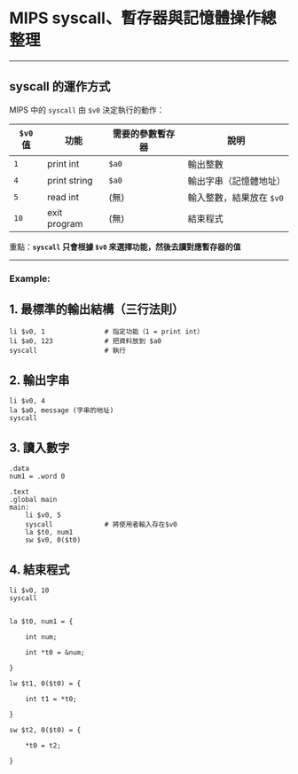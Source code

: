 # MIPS syscall、暫存器與記憶體操作總整理

---

## syscall 的運作方式

MIPS 中的 `syscall` 由 `$v0` 決定執行的動作：

| `$v0` 值 | 功能           | 需要的參數暫存器 | 說明                     |
|----------|----------------|------------------|--------------------------|
| `1`      | print int      | `$a0`            | 輸出整數                 |
| `4`      | print string   | `$a0`            | 輸出字串（記憶體地址）   |
| `5`      | read int       | (無)             | 輸入整數，結果放在 `$v0` |
| `10`     | exit program   | (無)             | 結束程式                 |

重點：**`syscall` 只會根據 `$v0` 來選擇功能，然後去讀對應暫存器的值**

---
### Example:

## 1. 最標準的輸出結構（三行法則）

    li $v0, 1               # 指定功能（1 = print int）
    li $a0, 123             # 把資料放到 $a0
    syscall                 # 執行


## 2. 輸出字串 
    
    li $v0, 4 
    la $a0, message (字串的地址)
    syscall

## 3. 讀入數字
    
    .data
    num1 = .word 0
    
    .text
    .global main
    main:
        li $v0, 5 
        syscall             # 將使用者輸入存在$v0
        la $t0, num1
        sw $v0, 0($t0)

## 4. 結束程式
    
    li $v0, 10
    syscall


    la $t0, num1 = {

        int num;

        int *t0 = &num;

    }

    lw $t1, 0($t0) = {

        int t1 = *t0;

    }

    sw $t2, 0($t0) = {

        *t0 = t2;    

    }
